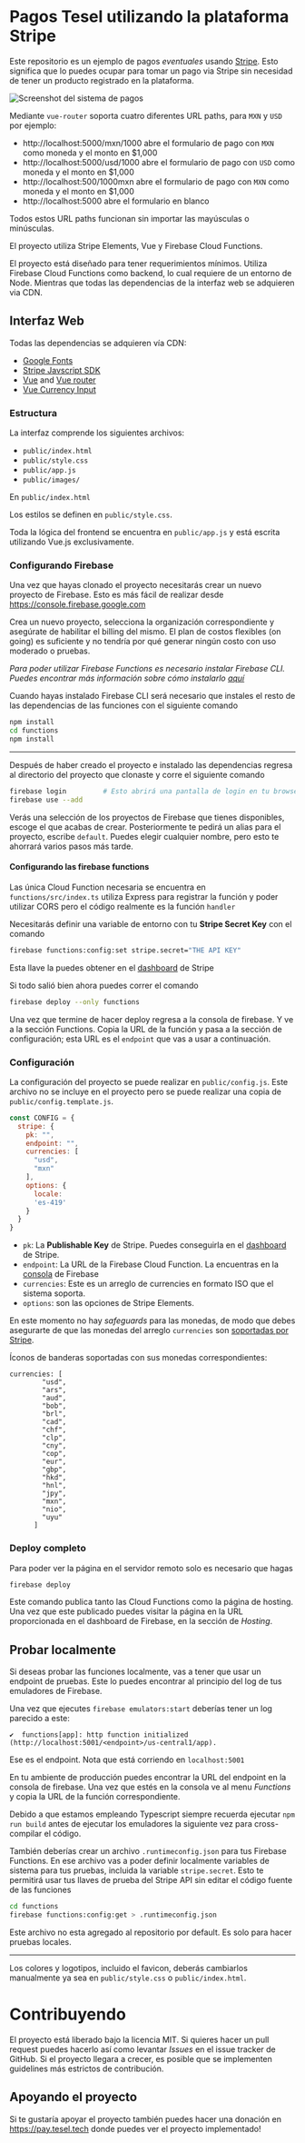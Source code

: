 Pagos Tesel utilizando la plataforma Stripe
===========================================

Este repositorio es un ejemplo de pagos _eventuales_ usando [Stripe](https://stripe.com/). Esto significa que lo puedes ocupar para tomar un pago via Stripe sin necesidad de tener un producto registrado en la plataforma.

![Screenshot del sistema de pagos](screenshot.png)

Mediante `vue-router` soporta cuatro diferentes URL paths, para `MXN` y `USD` por ejemplo:

- http://localhost:5000/mxn/1000 abre el formulario de pago con `MXN` como moneda y el monto en $1,000
- http://localhost:5000/usd/1000 abre el formulario de pago con `USD` como moneda y el monto en $1,000
- http://localhost:500/1000mxn abre el formulario de pago con `MXN` como moneda y el monto en $1,000
- http://localhost:5000 abre el formulario en blanco

Todos estos URL paths funcionan sin importar las mayúsculas o minúsculas.

El proyecto utiliza Stripe Elements, Vue y Firebase Cloud Functions.


El proyecto está diseñado para tener requerimientos mínimos. Utiliza Firebase Cloud Functions como backend, lo cual requiere de un entorno de Node. Mientras que todas las dependencias de la interfaz web se adquieren via CDN.

## Interfaz Web

Todas las dependencias se adquieren vía CDN:

- [Google Fonts](https://fonts.google.com/)
- [Stripe Javscript SDK](https://github.com/stripe/stripe-js)
- [Vue](https://vuejs.org/) and [Vue router](https://router.vuejs.org/)
- [Vue Currency Input](https://github.com/dm4t2/vue-currency-input)

### Estructura

La interfaz comprende los siguientes archivos:

- `public/index.html`
- `public/style.css`
- `public/app.js`
- `public/images/`

En `public/index.html`

Los estilos se definen en `public/style.css`.

Toda la lógica del frontend se encuentra en `public/app.js` y está escrita utilizando Vue.js exclusivamente.

### Configurando Firebase

Una vez que hayas clonado el proyecto necesitarás crear un nuevo proyecto de Firebase. Esto es más fácil de realizar desde https://console.firebase.google.com

Crea un nuevo proyecto, selecciona la organización correspondiente y asegúrate de habilitar el billing del mismo. El plan de costos flexibles (on going) es suficiente y no tendría por qué generar ningún costo con uso moderado o pruebas.

_Para poder utilizar Firebase Functions es necesario instalar Firebase CLI. Puedes encontrar más información sobre cómo instalarlo [aquí](https://firebase.google.com/docs/cli)_

Cuando hayas instalado Firebase CLI será necesario que instales el resto de las dependencias de las funciones con el siguiente comando

```bash
npm install
cd functions
npm install
```

---

Después de haber creado el proyecto e instalado las dependencias regresa al directorio del proyecto que clonaste y corre el siguiente comando

```bash
firebase login         # Esto abrirá una pantalla de login en tu browser. Completa el proceso
firebase use --add
```

Verás una selección de los proyectos de Firebase que tienes disponibles, escoge el que acabas de crear. Posteriormente te pedirá un alias para el proyecto, escribe `default`. Puedes elegir cualquier nombre, pero esto te ahorrará varios pasos más tarde.


#### Configurando las firebase functions


Las única Cloud Function necesaria se encuentra en `functions/src/index.ts` utiliza Express para registrar la función y poder utilizar CORS pero el código realmente es la función `handler`

Necesitarás definir una variable de entorno con tu **Stripe Secret Key** con el comando

```bash
firebase functions:config:set stripe.secret="THE API KEY"
```

Esta llave la puedes obtener en el [dashboard](https://dashboard.stripe.com/apikeys) de Stripe


Si todo salió bien ahora puedes correr el comando

```bash
firebase deploy --only functions
```

Una vez que termine de hacer deploy regresa a la consola de firebase. Y ve a la sección Functions. Copia la URL de la función y pasa a la sección de configuración; esta URL es el `endpoint` que vas a usar a continuación.


### Configuración

La configuración del proyecto se puede realizar en `public/config.js`. Este archivo no se incluye en el proyecto pero se puede realizar una copia de `public/config.template.js`.

```javascript
const CONFIG = {
  stripe: {
    pk: "",
    endpoint: "",
    currencies: [
      "usd",
      "mxn"
    ],
    options: {
      locale:
      'es-419'
    }
  }
}
```

- `pk`: La **Publishable Key** de Stripe. Puedes conseguirla en el [dashboard](https://dashboard.stripe.com/apikeys) de Stripe.
- `endpoint`: La URL de la Firebase Cloud Function. La encuentras en la [consola](https://console.firebase.google.com/) de Firebase
- `currencies`: Este es un arreglo de currencies en formato ISO que el sistema soporta.
- `options`: son las opciones de Stripe Elements.

En este momento no hay _safeguards_ para las monedas, de modo que debes asegurarte de que las monedas del arreglo `currencies` son [soportadas por Stripe](https://stripe.com/docs/currencies).

Íconos de banderas soportadas con sus monedas correspondientes:

```
currencies: [
        "usd",
        "ars",
        "aud",
        "bob",
        "brl",
        "cad",
        "chf",
        "clp",
        "cny",
        "cop",
        "eur",
        "gbp",
        "hkd",
        "hnl",
        "jpy",
        "mxn",
        "nio",
        "uyu"
      ]
```


### Deploy completo

Para poder ver la página en el servidor remoto solo es necesario que hagas

```bash
firebase deploy
```

Este comando publica tanto las Cloud Functions como la página de hosting. Una vez que este publicado puedes visitar la página en la URL proporcionada en el dashboard de Firebase, en la sección de _Hosting_.

## Probar localmente

Si deseas probar las funciones localmente, vas a tener que usar un endpoint de pruebas. Este lo puedes encontrar al principio del log de tus emuladores de Firebase.

Una vez que ejecutes `firebase emulators:start` deberías tener un log parecido a este:

```
✔  functions[app]: http function initialized (http://localhost:5001/<endpoint>/us-central1/app).
```

Ese es el endpoint. Nota que está corriendo en `localhost:5001`

En tu ambiente de producción puedes encontrar la URL del endpoint en la consola de firebase. Una vez que estés en la consola ve al menu _Functions_ y copia la URL de la función correspondiente.

Debido a que estamos empleando Typescript siempre recuerda ejecutar `npm run build` antes de ejecutar los emuladores la siguiente vez para cross-compilar el código.

También deberías crear un archivo `.runtimeconfig.json` para tus Firebase Functions. En ese archivo vas a poder definir localmente variables de sistema para tus pruebas, incluida la variable `stripe.secret`. Esto te permitirá usar tus llaves de prueba del Stripe API sin editar el código fuente de las funciones

```bash
cd functions
firebase functions:config:get > .runtimeconfig.json
```

Este archivo no esta agregado al repositorio por default. Es solo para hacer pruebas locales.

---

Los colores y logotipos, incluido el favicon, deberás cambiarlos manualmente ya sea en `public/style.css` o `public/index.html`.

# Contribuyendo

El proyecto está liberado bajo la licencia MIT. Si quieres hacer un pull request puedes hacerlo así como levantar _Issues_ en el issue tracker de GitHub. Si el proyecto llegara a crecer, es posible que se implementen guidelines más estrictos de contribución.

## Apoyando el proyecto

Si te gustaría apoyar el proyecto también puedes hacer una donación en https://pay.tesel.tech donde puedes ver el proyecto implementado!
